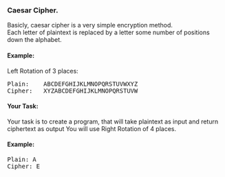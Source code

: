 ### Caesar Cipher.
Basicly, caesar cipher is a very simple encryption method.<br>
Each letter of plaintext is replaced by a letter some number of positions down the alphabet.<br>
#### Example:
Left Rotation of 3 places:<br>
<pre>Plain:    ABCDEFGHIJKLMNOPQRSTUVWXYZ
Cipher:   XYZABCDEFGHIJKLMNOPQRSTUVW
</pre>
#### Your Task:
Your task is to create a program, that will take plaintext as input and return ciphertext as output
You will use Right Rotation of 4 places.
#### Example:
<pre>Plain: A
Cipher: E
</pre>
